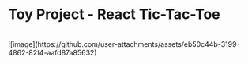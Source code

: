 # Toy Project - React Tic-Tac-Toe
<br>
![image](https://github.com/user-attachments/assets/eb50c44b-3199-4862-82f4-aafd87a85632)
